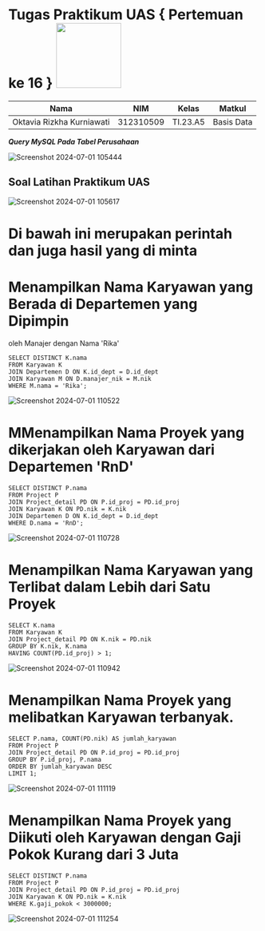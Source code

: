 # Tugas Praktikum UAS { Pertemuan ke 16 } <img src=https://logos-download.com/wp-content/uploads/2016/05/MySQL_logo_logotype.png width="130px" >


|**Nama**|**NIM**|**Kelas**|**Matkul**|
|----|---|-----|------|
|Oktavia Rizkha Kurniawati|312310509|TI.23.A5|Basis Data|

***Query MySQL Pada Tabel Perusahaan***

![Screenshot 2024-07-01 105444](https://github.com/oktavia18/praktikum-UAS-2/assets/147913672/4eb5c14f-5a05-4155-8331-f67fa4df12a3)

## Soal Latihan Praktikum UAS

![Screenshot 2024-07-01 105617](https://github.com/oktavia18/praktikum-UAS-2/assets/147913672/d35f97c8-4170-4465-b777-7bc446c7edf3)

# Di bawah ini merupakan perintah dan juga hasil yang di minta

# Menampilkan Nama Karyawan yang Berada di Departemen yang Dipimpin
oleh Manajer dengan Nama 'Rika'

```
SELECT DISTINCT K.nama
FROM Karyawan K
JOIN Departemen D ON K.id_dept = D.id_dept
JOIN Karyawan M ON D.manajer_nik = M.nik
WHERE M.nama = 'Rika';
```
![Screenshot 2024-07-01 110522](https://github.com/oktavia18/praktikum-UAS-2/assets/147913672/6cac1dda-454c-4c00-9bcd-9b2aecb914aa)

# MMenampilkan Nama Proyek yang dikerjakan oleh Karyawan dari Departemen 'RnD'
```
SELECT DISTINCT P.nama
FROM Project P
JOIN Project_detail PD ON P.id_proj = PD.id_proj
JOIN Karyawan K ON PD.nik = K.nik
JOIN Departemen D ON K.id_dept = D.id_dept
WHERE D.nama = 'RnD';
```
![Screenshot 2024-07-01 110728](https://github.com/oktavia18/praktikum-UAS-2/assets/147913672/c73f53a1-88b2-497c-8fbe-8d366b6a2bb0)

# Menampilkan Nama Karyawan yang Terlibat dalam Lebih dari Satu Proyek

```
SELECT K.nama
FROM Karyawan K
JOIN Project_detail PD ON K.nik = PD.nik
GROUP BY K.nik, K.nama
HAVING COUNT(PD.id_proj) > 1;
```
![Screenshot 2024-07-01 110942](https://github.com/oktavia18/praktikum-UAS-2/assets/147913672/0e606794-733c-45d7-9e17-ccc65c2190ba)

# Menampilkan Nama Proyek yang melibatkan Karyawan terbanyak.


```
SELECT P.nama, COUNT(PD.nik) AS jumlah_karyawan
FROM Project P
JOIN Project_detail PD ON P.id_proj = PD.id_proj
GROUP BY P.id_proj, P.nama
ORDER BY jumlah_karyawan DESC
LIMIT 1;
```

![Screenshot 2024-07-01 111119](https://github.com/oktavia18/praktikum-UAS-2/assets/147913672/d60d5f2e-3109-4df9-8e7a-5696885f7301)

# Menampilkan Nama Proyek yang Diikuti oleh Karyawan dengan Gaji Pokok Kurang dari 3 Juta

```
SELECT DISTINCT P.nama
FROM Project P
JOIN Project_detail PD ON P.id_proj = PD.id_proj
JOIN Karyawan K ON PD.nik = K.nik
WHERE K.gaji_pokok < 3000000;
```

![Screenshot 2024-07-01 111254](https://github.com/oktavia18/praktikum-UAS-2/assets/147913672/705aaec3-8ee2-4156-be15-3896c741b8c1)
